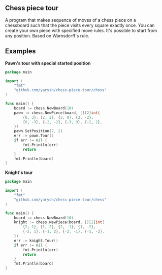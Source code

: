 ## Chess piece tour

A program that makes sequence of moves of a chess piece on a chessboard such that the piece visits every square exactly once.
You can create your own piece with specified move rules. It's possible to start from any position.
Based on Warnsdorff's rule.

## Examples

**Pawn's tour with special started position**
```go
package main

import (
	"fmt"
	"github.com/yarysh/chess-piece-tour/chess"
)

func main() {
	board := chess.NewBoard(10)
	pawn := chess.NewPiece(board, [][2]int{
		{0, 3}, {2, 2}, {3, 0}, {2, -2},
		{0, -3}, {-2, -2}, {-3, 0}, {-2, 2},
	})
	pawn.SetPosition(7, 2)
	err := pawn.Tour()
	if err != nil {
		fmt.Println(err)
		return
	}
	fmt.Println(board)
}
```

**Knight's tour**
```go
package main

import (
	"fmt"
	"github.com/yarysh/chess-piece-tour/chess"
)

func main() {
	board := chess.NewBoard(10)
	knight := chess.NewPiece(board, [][2]int{
		{2, 1}, {1, 2}, {2, -1}, {1, -2},
		{-2, 1}, {-1, 2}, {-2, -1}, {-1, -2},
	})
	err := knight.Tour()
	if err != nil {
		fmt.Println(err)
		return
	}
	fmt.Println(board)
}
```
